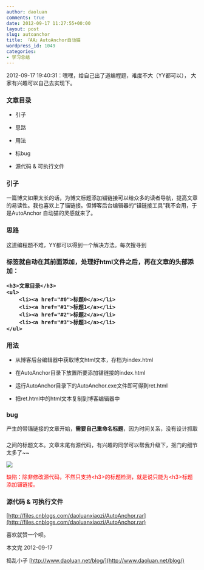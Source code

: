 ```yaml
---
author: daoluan
comments: true
date: 2012-09-17 11:27:55+00:00
layout: post
slug: autoanchor
title: 『AA』AutoAnchor自动猫
wordpress_id: 1049
categories:
- 学习总结
---
```


2012-09-17 19:40:31：嘿嘿，给自己出了道编程题，难度不大（YY都可以）， 大家有兴趣可以自己去实现下。


### 文章目录





	
  * 引子

	
  * 思路

	
  * 用法

	
  * 标bug

	
  * 源代码 & 可执行文件




<!-- more -->





### 引子


一篇博文如果太长的话，为博文标题添加锚链接可以给众多的读者导航，提高文章的易读性。我也喜欢上了锚链接。但博客后台编辑器的“锚链接工具”我不会用，于是AutoAnchor 自动猫的灵感就来了。




### 思路


这道编程题不难，YY都可以得到一个解决方法。每次搜寻到<h3>标签就自动在其前面添加<a name="%d"></a>，处理好html文件之后，再在文章的头部添加：

    
    <h3>文章目录</h3>
    <ul>
    	<li><a href="#0">标题0</a></li>
    	<li><a href="#1">标题1</a></li>
    	<li><a href="#2">标题2</a></li>
    	<li><a href="#3">标题3</a></li>
    </ul>





### 用法





	
  * 从博客后台编辑器中获取博文html文本，存档为index.html

	
  * 在AutoAnchor目录下放置所要添加锚链接的index.html

	
  * 运行AutoAnchor目录下的AutoAnchor.exe文件即可得到ret.html

	
  * 把ret.html中的html文本复制到博客编辑器中





### bug


产生的带锚链接的文章开始，**需要自己重命名标题**，因为时间关系，没有设计抓取<h3></h3>之间的标题文本。文章末尾有源代码，有兴趣的同学可以帮我升级下，抠门的细节太多了~~

[![](http://daoluan.net/blog/wp-content/uploads/2012/09/AutoAnchor_bug.jpg)](http://daoluan.net/blog/archives/1049/autoanchor_bug)

<p><span style="color: #ff0000;">缺陷：除非修改源代码，不然只支持&lt;h3&gt;的标题检测，就是说只能为&lt;h3&gt;标题添加锚链接。</span></p>




### 源代码 & 可执行文件


[http://files.cnblogs.com/daoluanxiaozi/AutoAnchor.rar](http://files.cnblogs.com/daoluanxiaozi/AutoAnchor.rar)

喜欢就赞一个呗。

本文完 2012-09-17

捣乱小子 [http://www.daoluan.net/blog/](http://www.daoluan.net/blog/)
